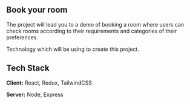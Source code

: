 ## Book your room

The project will lead you to a demo of booking a room where users can check rooms according to their requirements and categories of their preferences.

Technology which will be using to create this project.

## Tech Stack

**Client:** React, Redux, TailwindCSS

**Server:** Node, Express
